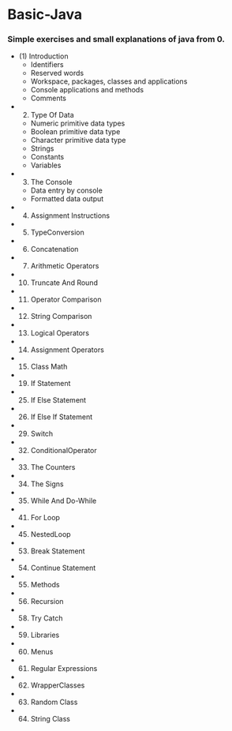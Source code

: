 # Basic-Java

### Simple exercises and small explanations of java from 0.

  - (1) Introduction
      - Identifiers
      - Reserved words
      - Workspace, packages, classes and applications
      - Console applications and methods
      - Comments
  - 2. Type Of Data
      - Numeric primitive data types
      - Boolean primitive data type
      - Character primitive data type
      - Strings
      - Constants
      - Variables
  - 3. The Console
      - Data entry by console
      - Formatted data output
  - 4. Assignment Instructions
  - 5. TypeConversion
  - 6. Concatenation
  - 7. Arithmetic Operators
  - 10. Truncate And Round
  - 11. Operator Comparison
  - 12. String Comparison
  - 13. Logical Operators
  - 14. Assignment Operators
  - 15. Class Math
  - 19. If Statement 
  - 25. If Else Statement 
  - 26. If Else If Statement
  - 29. Switch 
  - 32. ConditionalOperator
  - 33. The Counters
  - 34. The Signs
  - 35. While And Do-While
  - 41. For Loop
  - 45. NestedLoop
  - 53. Break Statement
  - 54. Continue Statement
  - 55. Methods
  - 56. Recursion
  - 58. Try Catch
  - 59. Libraries
  - 60. Menus
  - 61. Regular Expressions
  - 62. WrapperClasses
  - 63. Random Class
  - 64. String Class
  
  
  
  
  
  
  
